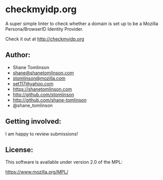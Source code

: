 # checkmyidp.org

A super simple linter to check whether a domain is set up to be a Mozilla
Persona/BrowserID Identity Provider.

Check it out at http://checkmyidp.org

## Author:
* Shane Tomlinson
* shane@shanetomlinson.com
* stomlinson@mozilla.com
* set117@yahoo.com
* https://shanetomlinson.com
* http://github.com/stomlinson
* http://github.com/shane-tomlinson
* @shane_tomlinson

## Getting involved:
I am happy to review submissions!

## License:
This software is available under version 2.0 of the MPL:

  https://www.mozilla.org/MPL/




